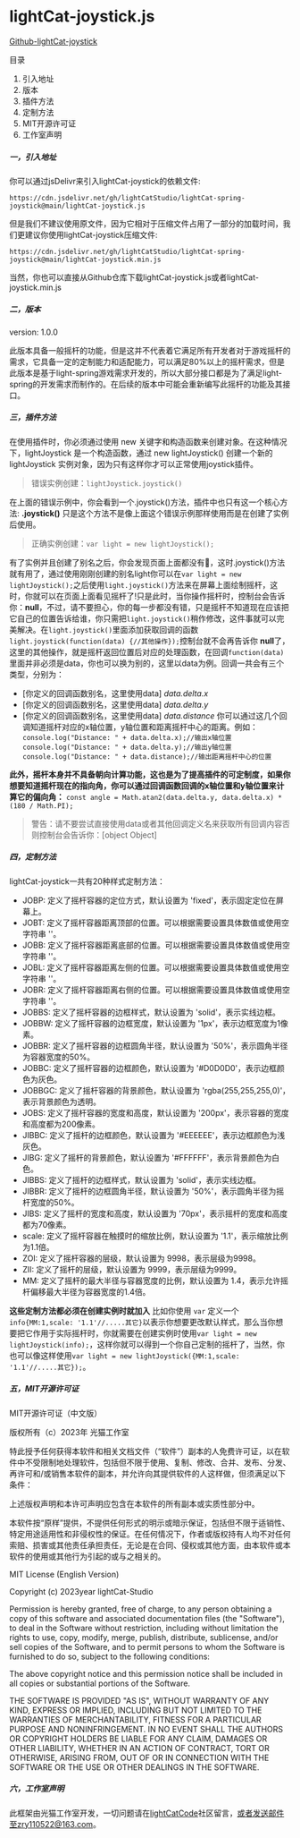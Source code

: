 # lightCat-joystick.js

[Github-lightCat-joystick](https://github.com/lightCatStudio/lightCat-spring-joystick/tree/main "项目地址")

目录

1. 引入地址
2. 版本
3. 插件方法
4. 定制方法
5. MIT开源许可证
6. 工作室声明

##### 一，引入地址

你可以通过jsDelivr来引入lightCat-joystick的依赖文件:

`https://cdn.jsdelivr.net/gh/lightCatStudio/lightCat-spring-joystick@main/lightCat-joystick.js`

但是我们不建议使用原文件，因为它相对于压缩文件占用了一部分的加载时间，我们更建议你使用lightCat-joystick压缩文件:

`https://cdn.jsdelivr.net/gh/lightCatStudio/lightCat-spring-joystick@main/lightCat-joystick.min.js`

当然，你也可以直接从Github仓库下载lightCat-joystick.js或者lightCat-joystick.min.js

##### 二，版本

version: 1.0.0

此版本具备一般摇杆的功能，但是这并不代表着它满足所有开发者对于游戏摇杆的需求，它具备一定的定制能力和适配能力，可以满足80%以上的摇杆需求，但是此版本是基于light-spring游戏需求开发的，所以大部分接口都是为了满足light-spring的开发需求而制作的。在后续的版本中可能会重新编写此摇杆的功能及其接口。

##### 三，插件方法

在使用插件时，你必须通过使用 new 关键字和构造函数来创建对象。在这种情况下，lightJoystick 是一个构造函数，通过 new lightJoystick() 创建一个新的 lightJoystick 实例对象，因为只有这样你才可以正常使用joystick插件。

> 错误实例创建：`lightJoystick.joystick()`


在上面的错误示例中，你会看到一个.joystick()方法，插件中也只有这一个核心方法:  **.joystick()** 只是这个方法不是像上面这个错误示例那样使用而是在创建了实例后使用。


> 正确实例创建：`var light = new lightJoystick();`

有了实例并且创建了别名之后，你会发现页面上面都没有🤔，这时.joystick()方法就有用了，通过使用刚刚创建的别名light你可以在`var light = new lightJoystick();`之后使用`light.joystick()`方法来在屏幕上面绘制摇杆，这时，你就可以在页面上面看见摇杆了!只是此时，当你操作摇杆时，控制台会告诉你：**null**，不过，请不要担心，你的每一步都没有错，只是摇杆不知道现在应该把它自己的位置告诉给谁，你只需把`light.joystick()`稍作修改，这件事就可以完美解决。在`light.joystick()`里面添加获取回调的函数
`light.joystick(function(data) {//其他操作});`控制台就不会再告诉你 **null**了，这里的其他操作，就是摇杆返回位置后对应的处理函数，在回调`function(data)`里面并非必须是data，你也可以换为别的，这里以data为例。回调一共会有三个类型，分别为：
- [你定义的回调函数别名，这里使用data]  _data.delta.x_
- [你定义的回调函数别名，这里使用data]  _data.delta.y_
- [你定义的回调函数别名，这里使用data]  _data.distance_
你可以通过这几个回调知道摇杆对应的x轴位置，y轴位置和距离摇杆中心的距离。例如：
`console.log("Distance: " + data.delta.x);//输出x轴位置`
`console.log("Distance: " + data.delta.y);//输出y轴位置`
`console.log("Distance: " + data.distance);//输出距离摇杆中心的位置`

**此外，摇杆本身并不具备朝向计算功能，这也是为了提高插件的可定制度，如果你想要知道摇杆现在的指向角，你可以通过回调函数回调的x轴位置和y轴位置来计算它的偏向角：** `const angle = Math.atan2(data.delta.y, data.delta.x) * (180 / Math.PI);` 

> 警告：请不要尝试直接使用data或者其他回调定义名来获取所有回调内容否则控制台会告诉你：[object Object]

##### 四，定制方法

lightCat-joystick一共有20种样式定制方法：

* JOBP: 定义了摇杆容器的定位方式，默认设置为 'fixed'，表示固定定位在屏幕上。
* JOBT: 定义了摇杆容器距离顶部的位置。可以根据需要设置具体数值或使用空字符串 ''。
* JOBB: 定义了摇杆容器距离底部的位置。可以根据需要设置具体数值或使用空字符串 ''。
* JOBL: 定义了摇杆容器距离左侧的位置。可以根据需要设置具体数值或使用空字符串 ''。
* JOBR: 定义了摇杆容器距离右侧的位置。可以根据需要设置具体数值或使用空字符串 ''。
* JOBBS: 定义了摇杆容器的边框样式，默认设置为 'solid'，表示实线边框。
* JOBBW: 定义了摇杆容器的边框宽度，默认设置为 '1px'，表示边框宽度为1像素。
* JOBBR: 定义了摇杆容器的边框圆角半径，默认设置为 '50%'，表示圆角半径为容器宽度的50%。
* JOBBC: 定义了摇杆容器的边框颜色，默认设置为 '#D0D0D0'，表示边框颜色为灰色。
* JOBBGC: 定义了摇杆容器的背景颜色，默认设置为 'rgba(255,255,255,0)'，表示背景颜色为透明。
* JOBS: 定义了摇杆容器的宽度和高度，默认设置为 '200px'，表示容器的宽度和高度都为200像素。
* JIBBC: 定义了摇杆的边框颜色，默认设置为 '#EEEEEE'，表示边框颜色为浅灰色。
* JIBG: 定义了摇杆的背景颜色，默认设置为 '#FFFFFF'，表示背景颜色为白色。
* JIBBS: 定义了摇杆的边框样式，默认设置为 'solid'，表示实线边框。
* JIBBR: 定义了摇杆的边框圆角半径，默认设置为 '50%'，表示圆角半径为摇杆宽度的50%。
* JIBS: 定义了摇杆的宽度和高度，默认设置为 '70px'，表示摇杆的宽度和高度都为70像素。
* scale: 定义了摇杆容器在触摸时的缩放比例，默认设置为 '1.1'，表示缩放比例为1.1倍。
* ZOI: 定义了摇杆容器的层级，默认设置为 9998，表示层级为9998。
* ZII: 定义了摇杆的层级，默认设置为 9999，表示层级为9999。
* MM: 定义了摇杆的最大半径与容器宽度的比例，默认设置为 1.4，表示允许摇杆偏移最大半径为容器宽度的1.4倍。

**这些定制方法都必须在创建实例时就加入** 比如你使用 `var` 定义一个`info{MM:1,scale: '1.1'//.....其它}`以表示你想要更改默认样式，那么当你想要把它作用于实际摇杆时，你就需要在创建实例时使用`var light = new lightJoystick(info);`，这样你就可以得到一个你自己定制的摇杆了，当然，你也可以像这样使用`var light = new lightJoystick({MM:1,scale: '1.1'//.....其它});`。

##### 五，MIT开源许可证

MIT开源许可证（中文版）

版权所有（c）2023年 光猫工作室

特此授予任何获得本软件和相关文档文件（“软件”）副本的人免费许可证，以在软件中不受限制地处理软件，包括但不限于使用、复制、修改、合并、发布、分发、再许可和/或销售本软件的副本，并允许向其提供软件的人这样做，但须满足以下条件：

上述版权声明和本许可声明应包含在本软件的所有副本或实质性部分中。

本软件按“原样”提供，不提供任何形式的明示或暗示保证，包括但不限于适销性、特定用途适用性和非侵权性的保证。在任何情况下，作者或版权持有人均不对任何索赔、损害或其他责任承担责任，无论是在合同、侵权或其他方面，由本软件或本软件的使用或其他行为引起的或与之相关的。

MIT License (English Version)

Copyright (c) 2023year lightCat-Studio

Permission is hereby granted, free of charge, to any person obtaining a copy of this software and associated documentation files (the "Software"), to deal in the Software without restriction, including without limitation the rights to use, copy, modify, merge, publish, distribute, sublicense, and/or sell copies of the Software, and to permit persons to whom the Software is furnished to do so, subject to the following conditions:

The above copyright notice and this permission notice shall be included in all copies or substantial portions of the Software.

THE SOFTWARE IS PROVIDED "AS IS", WITHOUT WARRANTY OF ANY KIND, EXPRESS OR IMPLIED, INCLUDING BUT NOT LIMITED TO THE WARRANTIES OF MERCHANTABILITY, FITNESS FOR A PARTICULAR PURPOSE AND NONINFRINGEMENT. IN NO EVENT SHALL THE AUTHORS OR COPYRIGHT HOLDERS BE LIABLE FOR ANY CLAIM, DAMAGES OR OTHER LIABILITY, WHETHER IN AN ACTION OF CONTRACT, TORT OR OTHERWISE, ARISING FROM, OUT OF OR IN CONNECTION WITH THE SOFTWARE OR THE USE OR OTHER DEALINGS IN THE SOFTWARE.
##### 六，工作室声明
此框架由光猫工作室开发，一切问题请在[lightCatCode](https://lightCatCode.flarum.cloud)社区留言，或者发送邮件至zry110522@163.com。
